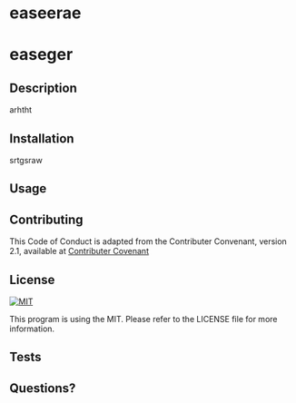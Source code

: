 

  # easeerae  
  # easeger  
  
  

  ## Description  
  arhtht  

  ## Installation  
  srtgsraw  

  ## Usage  
    

  ## Contributing    

  This Code of Conduct is adapted from the Contributer Convenant, version 2.1, available at [Contributer Covenant](https://www.contributor-covenant.org/version/2/1/code_of_conduct/)  

  ## License  
  [![MIT](https://img.shields.io/badge/License-MIT-violet.svg)](https://opensource.org/licenses/MIT)

  This program is using the MIT. Please refer to the LICENSE file for more information.

  ## Tests  

  ## Questions?  


  